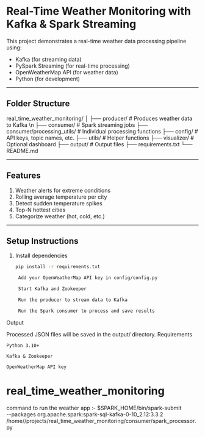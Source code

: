 # Real-Time Weather Monitoring with Kafka & Spark Streaming

This project demonstrates a real-time weather data processing pipeline using:

- Kafka (for streaming data)
- PySpark Streaming (for real-time processing)
- OpenWeatherMap API (for weather data)
- Python (for development)

---

## Folder Structure

real_time_weather_monitoring/
│
├── producer/ # Produces weather data to Kafka \n
├── consumer/ # Spark streaming jobs
├── consumer/processing_utils/ # Individual processing functions
├── config/ # API keys, topic names, etc.
├── utils/ # Helper functions
├── visualizer/ # Optional dashboard
├── output/ # Output files
├── requirements.txt
└── README.md


---

## Features

1. Weather alerts for extreme conditions  
2. Rolling average temperature per city  
3. Detect sudden temperature spikes  
4. Top-N hottest cities  
5. Categorize weather (hot, cold, etc.)

---

## Setup Instructions

1. Install dependencies  
   ```bash
   pip install -r requirements.txt

    Add your OpenWeatherMap API key in config/config.py

    Start Kafka and Zookeeper

    Run the producer to stream data to Kafka

    Run the Spark consumer to process and save results

Output

Processed JSON files will be saved in the output/ directory.
Requirements

    Python 3.10+

    Kafka & Zookeeper

    OpenWeatherMap API key

# real_time_weather_monitoring

command to run the weather app :-
$SPARK_HOME/bin/spark-submit \
  --packages org.apache.spark:spark-sql-kafka-0-10_2.12:3.3.2 \
  /home/<username>/projects/real_time_weather_monitoring/consumer/spark_processor.py

